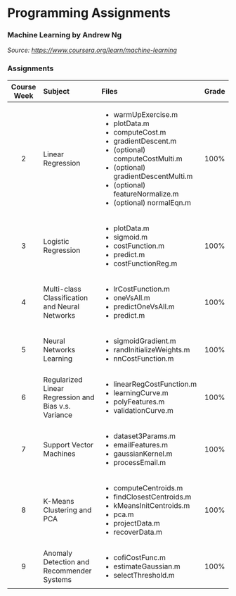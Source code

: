 # Programming Assignments

### Machine Learning by Andrew Ng
*Source: https://www.coursera.org/learn/machine-learning*

### Assignments

| Course Week        | Subject           | Files  | Grade |
|:-------------:|:-------------|:-----|:-----:|
|2|Linear Regression|<ul><li>warmUpExercise.m</li><li>plotData.m</li><li>computeCost.m</li><li>gradientDescent.m</li><li>(optional) computeCostMulti.m</li><li>(optional) gradientDescentMulti.m</li><li>(optional) featureNormalize.m</li><li>(optional) normalEqn.m</li></ul>| 100%|
|3|Logistic Regression|<ul><li>plotData.m</li><li>sigmoid.m</li><li>costFunction.m</li><li>predict.m</li><li>costFunctionReg.m</li></ul>|100%|
|4|Multi-class Classification and Neural Networks|<ul><li>lrCostFunction.m</li><li>oneVsAll.m</li><li>predictOneVsAll.m</li><li>predict.m</li></ul>|100%|
|5|Neural Networks Learning|<ul><li>sigmoidGradient.m</li><li>randInitializeWeights.m</li><li>nnCostFunction.m</li></ul>|100%|
|6|Regularized Linear Regression and Bias v.s. Variance|<ul><li>linearRegCostFunction.m</li><li>learningCurve.m</li><li>polyFeatures.m</li><li>validationCurve.m</li></ul>|100%|
|7|Support Vector Machines|<ul><li>dataset3Params.m</li><li>emailFeatures.m</li><li>gaussianKernel.m</li><li>processEmail.m</li></ul>|100%|
|8|K-Means Clustering and PCA|<ul><li>computeCentroids.m</li><li>findClosestCentroids.m</li><li>kMeansInitCentroids.m</li><li>pca.m</li><li>projectData.m</li><li>recoverData.m</li></ul>|100%|
|9|Anomaly Detection and Recommender Systems|<ul><li>cofiCostFunc.m</li><li>estimateGaussian.m</li><li>selectThreshold.m</li></ul>|100%|
